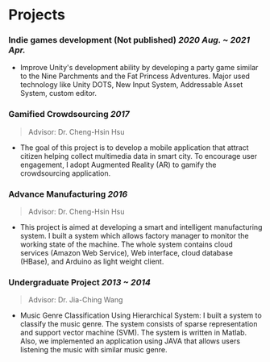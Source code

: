 # Projects
### Indie games development (Not published) *2020 Aug. ~ 2021 Apr.*
>
-  Improve Unity's development ability by developing a party game similar to the Nine Parchments and the Fat Princess Adventures. Major used technology like Unity DOTS, New Input System, Addressable Asset System, custom editor.

### Gamified Crowdsourcing *2017*
> Advisor: Dr. Cheng-Hsin Hsu
- The goal of this project is to develop a mobile application that attract citizen helping collect multimedia data in smart city. To encourage user engagement, I adopt Augmented Reality (AR) to gamify the crowdsourcing application.

### Advance Manufacturing *2016*
> Advisor: Dr. Cheng-Hsin Hsu  
- This project is aimed at developing a smart and intelligent manufacturing system. I built a system which allows factory manager to monitor the working state of the machine. The whole system contains cloud services (Amazon Web Service), Web interface, cloud database (HBase), and Arduino as light weight client.

### Undergraduate Project *2013 ~ 2014*
> Advisor: Dr. Jia-Ching Wang
- Music Genre Classification Using Hierarchical System: I built a system to classify the music genre. The system consists of sparse representation and support vector machine (SVM). The system is written in Matlab. Also, we implemented an application using JAVA that allows users listening the music with similar music genre.
